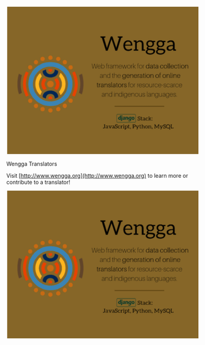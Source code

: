 
<p align="center">
<img src="resources/wengga.png" width = "500px" />
</p>

Wengga Translators

Visit [http://www.wengga.org](http://www.wengga.org) to learn more or contribute to a translator!

<p align="center">
<img src="resources/wengga.png" width = "500px" />
</p>

